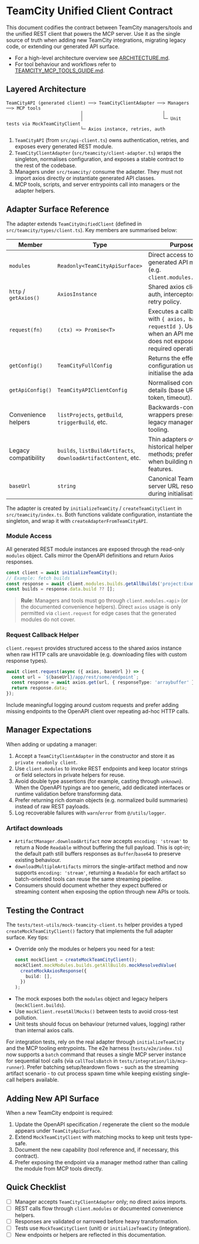 # TeamCity Unified Client Contract

This document codifies the contract between TeamCity managers/tools and the unified REST
client that powers the MCP server. Use it as the single source of truth when adding new
TeamCity integrations, migrating legacy code, or extending our generated API surface.

- For a high-level architecture overview see [ARCHITECTURE.md](../ARCHITECTURE.md).
- For tool behaviour and workflows refer to
  [TEAMCITY_MCP_TOOLS_GUIDE.md](./TEAMCITY_MCP_TOOLS_GUIDE.md).

## Layered Architecture

```
TeamCityAPI (generated client) ──> TeamCityClientAdapter ──> Managers ──> MCP tools
                            │                              │
                            │                              └─ Unit tests via MockTeamCityClient
                            └─ Axios instance, retries, auth
```

1. `TeamCityAPI` (from `src/api-client.ts`) owns authentication, retries, and exposes every
   generated REST module.
2. `TeamCityClientAdapter` (`src/teamcity/client-adapter.ts`) wraps the singleton, normalises
   configuration, and exposes a stable contract to the rest of the codebase.
3. Managers under `src/teamcity/` consume the adapter. They must not import axios directly or
   instantiate generated API classes.
4. MCP tools, scripts, and server entrypoints call into managers or the adapter helpers.

## Adapter Surface Reference

The adapter extends `TeamCityUnifiedClient` (defined in `src/teamcity/types/client.ts`). Key
members are summarised below:

| Member                | Type                                                            | Purpose                                                                                                                       |
| --------------------- | --------------------------------------------------------------- | ----------------------------------------------------------------------------------------------------------------------------- |
| `modules`             | `Readonly<TeamCityApiSurface>`                                  | Direct access to generated API modules (e.g. `client.modules.builds`).                                                        |
| `http` / `getAxios()` | `AxiosInstance`                                                 | Shared axios client with auth, interceptors, and retry policy.                                                                |
| `request(fn)`         | `(ctx) => Promise<T>`                                           | Executes a callback with `{ axios, baseUrl, requestId }`. Use only when an API method does not expose the required operation. |
| `getConfig()`         | `TeamCityFullConfig`                                            | Returns the effective configuration used to initialise the adapter.                                                           |
| `getApiConfig()`      | `TeamCityAPIClientConfig`                                       | Normalised connection details (base URL, token, timeout).                                                                     |
| Convenience helpers   | `listProjects`, `getBuild`, `triggerBuild`, etc.                | Backwards-compatible wrappers preserved for legacy managers and tooling.                                                      |
| Legacy compatibility  | `builds`, `listBuildArtifacts`, `downloadArtifactContent`, etc. | Thin adapters over historical helper methods; prefer `modules` when building new features.                                    |
| `baseUrl`             | `string`                                                        | Canonical TeamCity server URL resolved during initialisation.                                                                 |

The adapter is created by `initializeTeamCity` / `createTeamCityClient` in `src/teamcity/index.ts`.
Both functions validate configuration, instantiate the singleton, and wrap it with
`createAdapterFromTeamCityAPI`.

### Module Access

All generated REST module instances are exposed through the read-only `modules` object. Calls
mirror the OpenAPI definitions and return Axios responses.

```ts
const client = await initializeTeamCity();
// Example: fetch builds
const response = await client.modules.builds.getAllBuilds('project:Example_Project', 'build(id)');
const builds = response.data.build ?? [];
```

> **Rule**: Managers and tools must go through `client.modules.<api>` (or the documented
> convenience helpers). Direct `axios` usage is only permitted via `client.request` for edge
> cases that the generated modules do not cover.

### Request Callback Helper

`client.request` provides structured access to the shared axios instance when raw HTTP calls are
unavoidable (e.g. downloading files with custom response types).

```ts
await client.request(async ({ axios, baseUrl }) => {
  const url = `${baseUrl}/app/rest/some/endpoint`;
  const response = await axios.get(url, { responseType: 'arraybuffer' });
  return response.data;
});
```

Include meaningful logging around custom requests and prefer adding missing endpoints to the
OpenAPI client over repeating ad-hoc HTTP calls.

## Manager Expectations

When adding or updating a manager:

1. Accept a `TeamCityClientAdapter` in the constructor and store it as `private readonly client`.
2. Use `client.modules` to invoke REST endpoints and keep locator strings or field selectors in
   private helpers for reuse.
3. Avoid double type assertions (for example, casting through `unknown`).
   When the OpenAPI typings are too generic, add dedicated
   interfaces or runtime validation before transforming data.
4. Prefer returning rich domain objects (e.g. normalized build summaries) instead of raw REST
   payloads.
5. Log recoverable failures with `warn`/`error` from `@/utils/logger`.

### Artifact downloads

- `ArtifactManager.downloadArtifact` now accepts `encoding: 'stream'` to return a Node
  `Readable` without buffering the full payload. This is opt-in; the default path still
  buffers responses as `Buffer`/`base64` to preserve existing behaviour.
- `downloadMultipleArtifacts` mirrors the single-artifact method and now supports
  `encoding: 'stream'`, returning a `Readable` for each artifact so batch-oriented tools can
  reuse the same streaming pipeline.
- Consumers should document whether they expect buffered or streaming content when exposing the
  option through new APIs or tools.

## Testing the Contract

The `tests/test-utils/mock-teamcity-client.ts` helper provides a typed
`createMockTeamCityClient()` factory that implements the full adapter surface. Key tips:

- Override only the modules or helpers you need for a test:
  ```ts
  const mockClient = createMockTeamCityClient();
  mockClient.mockModules.builds.getAllBuilds.mockResolvedValue(
    createMockAxiosResponse({
      build: [],
    })
  );
  ```
- The mock exposes both the `modules` object and legacy helpers (`mockClient.builds`).
- Use `mockClient.resetAllMocks()` between tests to avoid cross-test pollution.
- Unit tests should focus on behaviour (returned values, logging) rather than internal axios
  calls.

For integration tests, rely on the real adapter through `initializeTeamCity` and the MCP tooling
entrypoints. The e2e harness (`tests/e2e/index.ts`) now supports a `batch` command that reuses a
single MCP server instance for sequential tool calls (via `callToolsBatch` in
`tests/integration/lib/mcp-runner`). Prefer batching setup/teardown flows - such as the streaming
artifact scenario - to cut process spawn time while keeping existing single-call helpers available.

## Adding New API Surface

When a new TeamCity endpoint is required:

1. Update the OpenAPI specification / regenerate the client so the module appears under
   `TeamCityApiSurface`.
2. Extend `MockTeamCityClient` with matching mocks to keep unit tests type-safe.
3. Document the new capability (tool reference and, if necessary, this contract).
4. Prefer exposing the endpoint via a manager method rather than calling the module from MCP
   tools directly.

## Quick Checklist

- [ ] Manager accepts `TeamCityClientAdapter` only; no direct axios imports.
- [ ] REST calls flow through `client.modules` or documented convenience helpers.
- [ ] Responses are validated or narrowed before heavy transformation.
- [ ] Tests use `MockTeamCityClient` (unit) or `initializeTeamCity` (integration).
- [ ] New endpoints or helpers are reflected in this documentation.
